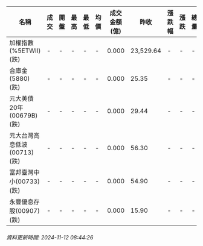 | 名稱 | 成交 | 開盤 | 最高 | 最低 | 均價 | 成交金額(億) | 昨收 | 漲跌幅 | 漲跌 | 總量 | 昨量 | 振幅 |
| -------- | -------- | -------- | -------- |-------- | -------- | -------- |-------- |-------- |-------- | -------- | -------- |-------- |
|加權指數(%5ETWII) (跌)|-|-|-|-|-|0.000|23,529.64|-|-|-|-|0.00%|
|合庫金(5880) (跌)|-|-|-|-|-|0.000|25.35|-|-|-|-|0.00%|
|元大美債20年(00679B) (跌)|-|-|-|-|-|0.000|29.44|-|-|-|-|0.00%|
|元大台灣高息低波(00713) (跌)|-|-|-|-|-|0.000|56.30|-|-|-|-|0.00%|
|富邦臺灣中小(00733) (跌)|-|-|-|-|-|0.000|54.90|-|-|-|-|0.00%|
|永豐優息存股(00907) (跌)|-|-|-|-|-|0.000|15.90|-|-|-|-|0.00%|
###### 資料更新時間: 2024-11-12 08:44:26